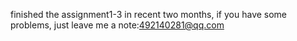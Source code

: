 finished the assignment1-3 in recent two months, if you have some problems, just leave me a note:492140281@qq.com
